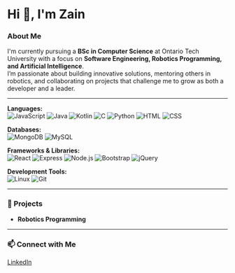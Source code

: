 # Hi 👋, I'm Zain  

### About Me  
I'm currently pursuing a **BSc in Computer Science** at Ontario Tech University with a focus on **Software Engineering, Robotics Programming, and Artificial Intelligence**.  
I’m passionate about building innovative solutions, mentoring others in robotics, and collaborating on projects that challenge me to grow as both a developer and a leader.  

---

**Languages:**  
![JavaScript](https://img.icons8.com/color/48/000000/javascript.png) 
![Java](https://img.icons8.com/color/48/000000/java-coffee-cup-logo.png) 
![Kotlin](https://img.icons8.com/color/48/000000/kotlin.png) 
![C](https://img.icons8.com/color/48/000000/c-programming.png) 
![Python](https://img.icons8.com/color/48/000000/python.png) 
![HTML](https://img.icons8.com/color/48/000000/html-5.png) 
![CSS](https://img.icons8.com/color/48/000000/css3.png)  

**Databases:**  
![MongoDB](https://img.icons8.com/color/48/000000/mongodb.png) 
![MySQL](https://img.icons8.com/color/48/000000/mysql-logo.png)  

**Frameworks & Libraries:**  
![React](https://img.icons8.com/color/48/000000/react-native.png) 
![Express](https://img.icons8.com/ios/48/000000/express-js.png) 
![Node.js](https://img.icons8.com/color/48/000000/nodejs.png) 
![Bootstrap](https://img.icons8.com/color/48/000000/bootstrap.png) 
![jQuery](https://img.icons8.com/ios/48/000000/jquery.png)  

**Development Tools:**  
![Linux](https://img.icons8.com/color/48/000000/linux.png) 
![Git](https://img.icons8.com/color/48/000000/git.png)  

---

### 📂 Projects  
- **Robotics Programming** 

---

### 📫 Connect with Me  
[LinkedIn]([https://www.linkedin.com](https://www.linkedin.com/in/zain-naqvi-629636280))
